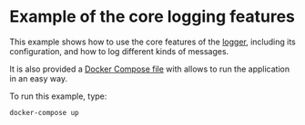 # Example of the core logging features

This example shows how to use the core features of the [logger](sample.js), including its configuration, and how to log different kinds of messages.

It is also provided a [Docker Compose file](docker-compose.yml) with allows to run the application
in an easy way.

To run this example, type:

```sh
docker-compose up
```
